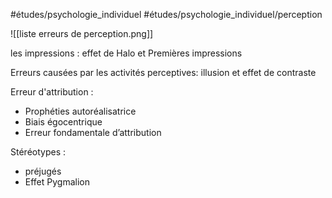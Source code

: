 #études/psychologie_individuel 
#études/psychologie_individuel/perception 

![[liste erreurs de perception.png]]

les impressions : 
effet de Halo et Premières impressions 

Erreurs causées par les activités perceptives: 
illusion et effet de contraste

Erreur d'attribution : 
- Prophéties autoréalisatrice
- Biais égocentrique
- Erreur fondamentale d’attribution

Stéréotypes : 
- préjugés 
- Effet Pygmalion

